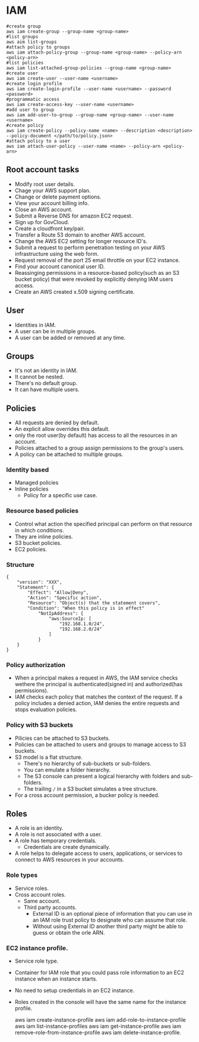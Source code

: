 # IAM

    #create group
    aws iam create-group --group-name <group-name>
    #list groups
    aws aim list-groups
    #attach policy to groups
    aws iam attach-policy-group --group-name <group-name> --policy-arn <policy-arn>
    #list policies
    aws iam list-attached-group-policies --group-name <group-name>
    #create user
    aws iam create-user --user-name <username>
    #create login profile
    aws iam create-login-profile --user-name <username> --password <password>
    #programmatic access
    aws iam create-access-key --user-name <username>
    #add user to group
    aws iam add-user-to-group --group-name <group-name> --user-name <username>
    #create policy
    aws iam create-policy --policy-name <name> --description <description> --policy-document </path/to/policy.json>
    #attach policy to a user
    aws iam attach-user-policy --user-name <name> --policy-arn <policy-arn>

## Root account tasks

- Modify root user details.
- Chage your AWS support plan.
- Change or delete payment options.
- View your account billing info.
- Close an AWS account.
- Submit a Reverse DNS for amazon EC2 request.
- Sign up for GovCloud.
- Create a cloudfront key/pair.
- Transfer a Route 53 domain to another AWS account.
- Change the AWS EC2 setting for longer resource ID's.
- Submit a request to perform penetration testing on your AWS infrastructure using the web form.
- Request removal of the port 25 email throttle on your EC2 instance.
- Find your account canonical user ID.
- Reassinging permissions in a resource-based policy(such as an S3 bucket policy) 
that were revoked by explicitly denying IAM users access.
- Create an AWS created x.509 signing certificate.

## User

- Identities in IAM.
- A user can be in multiple groups.
- A user can be added or removed at any time.

## Groups

- It's not an identity in IAM.
- It cannot be nested.
- There's no default group.
- It can have multiple users.

## Policies
- All requests are denied by default.
- An explicit allow overrides this default.
- only the root user(by default) has access to all the resources in an account.
- Policies attached to a group assign permissions to the group's users.
- A policy can be attached to multiple groups.

### Identity based
- Managed policies
- Inline policies
    - Policy for a specific use case.

### Resource based policies
- Control what action the specified principal can perform on that resource in which conditions.
- They are inline policies.
- S3 bucket policies.
- EC2 policies.

### Structure

    {
        "version": "XXX",
        "Statement": {
            "Effect": "Allow|Deny",
            "Action": "Specific action",
            "Resource": "Object(s) that the statement covers",
            "Condition": "When this policy is in effect"
                "NotIpAddress": {
                    "aws:SourceIp: [
                        "192.168.1.0/24",
                        "192.168.2.0/24"
                    ]
                }
        }
    }

### Policy authorization
- When a principal makes a request in AWS, the IAM service checks wethere the principal is 
authenticated(signed in) and authorized(has permissions).
- IAM checks each policy that matches the context of the request. If a policy includes 
a denied action, IAM denies the entire requests and stops evaluation policies.

### Policy with S3 buckets
- Pilicies can be attached to S3 buckets.
- Policies can be attached to users and groups to manage access to S3 buckets.
- S3 model is a flat structure.
    - There's no hierarchy of sub-buckets or sub-folders.
    - You can emulate a folder hierarchy.
    - The S3 console can present a logical hierarchy with folders and sub-folders.
    - The trailing `/` in a S3 bucket simulates a tree structure.
- For a cross account permission, a bucker policy is needed.

## Roles
- A role is an identity.
- A role is not associated with a user.
- A role has temporary credentials.
    - Credentials are create dynamically.
- A role helps to delegate access to users, applications, or services to connect
to AWS resources in your accounts.

### Role types
- Service roles.
- Cross account roles.
    - Same account.
    - Third party accounts.
        - External ID is an optional piece of information that you can use in an IAM role 
        trust policy to designate who can assume that role.
        - Without using External ID another third party might be able to guess or 
        obtain the orle ARN.

### EC2 instance profile.
- Service role type.
- Container for IAM role that you could pass role information to an EC2 instance when 
an instance starts.
- No need to setup credentials in an EC2 instance.
- Roles created in the console will have the same name for the instance profile.


    aws iam create-instance-profile
    aws iam add-role-to-instance-profile
    aws iam list-instance-profiles
    aws iam get-instance-profile
    aws iam remove-role-from-instance-profile
    aws iam delete-instance-profile.


